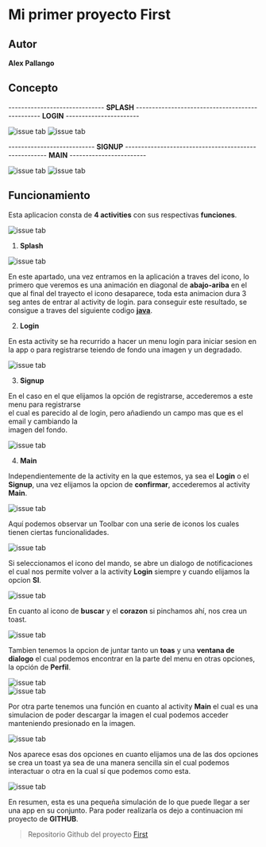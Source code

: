 # Mi primer proyecto First
## Autor
**Alex Pallango**
## Concepto
------------------------------ **SPLASH** ------------------------------------------------ **LOGIN** -----------------------

![issue tab](images/splash.png) ![issue tab](images/login.png)

--------------------------- **SIGNUP** ----------------------------------------------------- **MAIN** ------------------------

![issue tab](images/signup.png) ![issue tab](images/main.png)

## Funcionamiento

Esta aplicacion consta de **4 activities** con sus respectivas **funciones**.

![issue tab](images/movil.gif)

1. **Splash**

![issue tab](images/icono.png)

En este apartado, una vez entramos en la aplicación a traves del icono, lo primero que veremos es una animación en
diagonal de **abajo-ariba** en el que al final del trayecto el icono desaparece, toda esta animacion dura 3 seg
antes de entrar al activity de login. para conseguir este resultado, se consigue a traves del siguiente codigo [**java**](https://github.com/WOLFCRAY/first/blob/MaterialLogin/app/src/main/java/com/alemyapp/first/SplashScreen.java).

2. **Login**

En esta activity se ha recurrido a hacer un menu login para iniciar sesion en la app o para registrarse
teiendo de fondo una imagen y un degradado.

![issue tab](images/woman.png)

3. **Signup**

En el caso en el que elijamos la opción de registrarse, accederemos a este menu para registrarse  
el cual es parecido al de login, pero añadiendo un campo mas que es el email y cambiando la  
imagen del fondo.

![issue tab](images/man.png)

4. **Main**

Independientemente de la activity en la que estemos, ya sea el **Login** o el **Signup**, una vez
elijamos la opcion de **confirmar**, accederemos al activity **Main**.

![issue tab](images/main.png)

Aquí podemos observar un Toolbar con una serie de iconos los cuales tienen ciertas funcionalidades.

![issue tab](images/iconos.png)

Si seleccionamos el icono del mando, se abre un dialogo de notificaciones el cual nos permite
volver a la activity **Login** siempre y cuando elijamos la opcion **SI**.

![issue tab](images/ventana.png)

En cuanto al icono de **buscar** y el **corazon** si pinchamos ahí, nos crea un toast.

![issue tab](images/fav.png)

Tambien tenemos la opcion de juntar tanto un **toas** y una **ventana de dialogo** el
cual podemos encontrar en la parte del menu en otras opciones, la opción de **Perfil**.

![issue tab](images/perf.png)  
![issue tab](images/perf1.png)

Por otra parte tenemos una función en cuanto al activity **Main** el cual es una simulacion de
poder descargar la imagen el cual podemos acceder manteniendo presionado en la imagen.

![issue tab](images/desc.png)

Nos aparece esas dos opciones en cuanto elijamos una de las dos opciones se crea un toast ya sea
de una manera sencilla sin el cual podemos interactuar o otra en la cual sí que podemos como esta.

![issue tab](images/desc1.png)

En resumen, esta es una pequeña simulación de lo que puede llegar a ser una app en su conjunto.
Para poder realizarla os dejo a continuacion mi proyecto de **GITHUB**.
>Repositorio Github del proyecto
>[First](https://github.com/WOLFCRAY/first/tree/MaterialLogin)